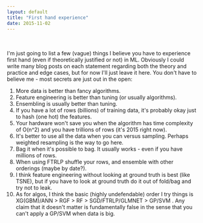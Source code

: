 ```yaml
---
layout: default
title: "First hand experience"
date: 2015-11-02
---
```


<br><br>
I'm just going to list a few (vague) things I believe you have to experience first hand (even if theoretically justified or not) in ML. Obviously I could write many blog posts on each statement regarding both the theory and practice and edge cases, but for now I'll just leave it here. You don't have to believe me - most secrets are just out in the open:
1) More data is better than fancy algorithms.
2) Feature engineering is better than tuning (or usually algorithms).
3) Ensembling is usually better than tuning.
4) If you have a lot of rows (billions) of training data, it's probably okay just to hash (one hot) the features.
5) Your hardware won't save you when the algorithm has time complexity of O(n^2) and you have trillions of rows (it's 2015 right now).
6) It's better to use all the data when you can versus sampling. Perhaps weighted resampling is the way to go here.
7) Bag it when it's possible to bag. It usually works - even if you have millions of rows. 
8) When using FTRLP shuffle your rows, and ensemble with other orderings (maybe by date?).
9) I think feature engineering without looking at ground truth is best (like TSNE), but if you have to look at ground truth do it out of fold/bag and try not to leak.
10) As for algos, I think the basic (highly undefendable) order I try things is XG(GBM)/ANN > RGF > RF > SGD/FTRLP/GLMNET > GP/SVM . Any claim that it doesn't matter is fundamentally false in the sense that you can't apply a GP/SVM when data is big. 
